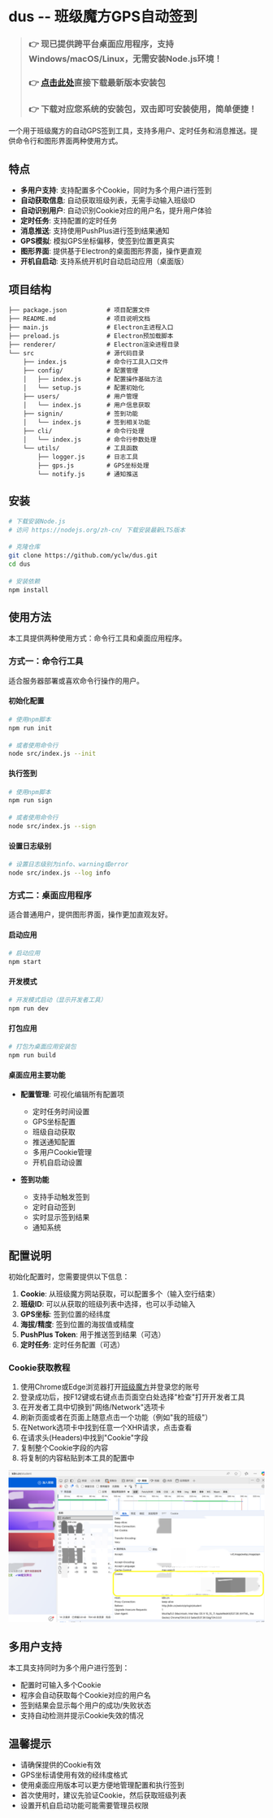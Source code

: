 # dus -- 班级魔方GPS自动签到

> ### 👉 现已提供跨平台桌面应用程序，支持Windows/macOS/Linux，无需安装Node.js环境！
> ### 👉 [点击此处](https://github.com/yclw/dus/releases/latest)直接下载最新版本安装包
> ### 👉 下载对应您系统的安装包，双击即可安装使用，简单便捷！

一个用于班级魔方的自动GPS签到工具，支持多用户、定时任务和消息推送。提供命令行和图形界面两种使用方式。

## 特点

- **多用户支持**: 支持配置多个Cookie，同时为多个用户进行签到
- **自动获取信息**: 自动获取班级列表，无需手动输入班级ID
- **自动识别用户**: 自动识别Cookie对应的用户名，提升用户体验
- **定时任务**: 支持配置的定时任务
- **消息推送**: 支持使用PushPlus进行签到结果通知
- **GPS模拟**: 模拟GPS坐标偏移，使签到位置更真实
- **图形界面**: 提供基于Electron的桌面图形界面，操作更直观
- **开机自启动**: 支持系统开机时自动启动应用（桌面版）

## 项目结构

```
├── package.json           # 项目配置文件
├── README.md              # 项目说明文档
├── main.js                # Electron主进程入口
├── preload.js             # Electron预加载脚本
├── renderer/              # Electron渲染进程目录
└── src                    # 源代码目录
    ├── index.js           # 命令行工具入口文件
    ├── config/            # 配置管理
    │   ├── index.js       # 配置操作基础方法
    │   └── setup.js       # 配置初始化
    ├── users/             # 用户管理
    │   └── index.js       # 用户信息获取
    ├── signin/            # 签到功能
    │   └── index.js       # 签到相关功能
    ├── cli/               # 命令行处理
    │   └── index.js       # 命令行参数处理
    └── utils/             # 工具函数
        ├── logger.js      # 日志工具
        ├── gps.js         # GPS坐标处理
        └── notify.js      # 通知推送
```

## 安装

```bash
# 下载安装Node.js
# 访问 https://nodejs.org/zh-cn/ 下载安装最新LTS版本

# 克隆仓库
git clone https://github.com/yclw/dus.git
cd dus

# 安装依赖
npm install
```

## 使用方法

本工具提供两种使用方式：命令行工具和桌面应用程序。

### 方式一：命令行工具

适合服务器部署或喜欢命令行操作的用户。

#### 初始化配置

```bash
# 使用npm脚本
npm run init

# 或者使用命令行
node src/index.js --init
```

#### 执行签到

```bash
# 使用npm脚本
npm run sign

# 或者使用命令行
node src/index.js --sign
```

#### 设置日志级别

```bash
# 设置日志级别为info、warning或error
node src/index.js --log info
```

### 方式二：桌面应用程序

适合普通用户，提供图形界面，操作更加直观友好。

#### 启动应用

```bash
# 启动应用
npm start
```

#### 开发模式

```bash
# 开发模式启动（显示开发者工具）
npm run dev
```

#### 打包应用

```bash
# 打包为桌面应用安装包
npm run build
```

#### 桌面应用主要功能

- **配置管理**: 可视化编辑所有配置项
  - 定时任务时间设置
  - GPS坐标配置
  - 班级自动获取
  - 推送通知配置
  - 多用户Cookie管理
  - 开机自启动设置

- **签到功能**
  - 支持手动触发签到
  - 定时自动签到
  - 实时显示签到结果
  - 通知系统

## 配置说明

初始化配置时，您需要提供以下信息：

1. **Cookie**: 从班级魔方网站获取，可以配置多个（输入空行结束）
2. **班级ID**: 可以从获取的班级列表中选择，也可以手动输入
3. **GPS坐标**: 签到位置的经纬度
4. **海拔/精度**: 签到位置的海拔值或精度
5. **PushPlus Token**: 用于推送签到结果（可选）
6. **定时任务**: 定时任务配置（可选）

### Cookie获取教程

1. 使用Chrome或Edge浏览器打开[班级魔方](https://k8n.cn/student/)并登录您的账号
2. 登录成功后，按F12键或右键点击页面空白处选择"检查"打开开发者工具
3. 在开发者工具中切换到"网络/Network"选项卡
4. 刷新页面或者在页面上随意点击一个功能（例如"我的班级"）
5. 在Network选项卡中找到任意一个XHR请求，点击查看
6. 在请求头(Headers)中找到"Cookie"字段
7. 复制整个Cookie字段的内容
8. 将复制的内容粘贴到本工具的配置中

![Cookie获取示意图](docs/cookie.png)

## 多用户支持

本工具支持同时为多个用户进行签到：

- 配置时可输入多个Cookie
- 程序会自动获取每个Cookie对应的用户名
- 签到结果会显示每个用户的成功/失败状态
- 支持自动检测并提示Cookie失效的情况

## 温馨提示

- 请确保提供的Cookie有效
- GPS坐标请使用有效的经纬度格式
- 使用桌面应用版本可以更方便地管理配置和执行签到
- 首次使用时，建议先验证Cookie，然后获取班级列表
- 设置开机自启动功能可能需要管理员权限
